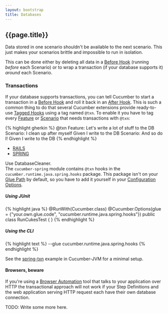 ```yaml
---
layout: bootstrap
title: Databases
---
```

## {{page.title}}

Data stored in one scenario shouldn't be available to the next scenario. This just makes your scenarios brittle and impossible to run in isolation.

This can be done either by deleting all data in a [Before Hook](/hooks.html#before) (running _before_ each Scenario) or to wrap a transaction (if your database supports it) _around_ each Scenario.

### Transactions

If your database supports transactions, you can tell Cucumber to start a transaction in a [Before Hook](/hooks.html#before) and roll it back 
in an [After Hook](/hooks.html#after). This is such a common thing to do that several Cucumber extensions provide ready-to-use
[Tagged Hooks](/hooks.html#tagged-hooks) using a tag named `@txn`. To enable it you have to tag every [Feature](/gherkin.html#feature) or [Scenario](/gherkin.html#scenario) that needs transactions with `@txn`:

{% highlight gherkin %}
@txn
Feature: Let's write a lot of stuff to the DB
  Scenario: I clean up after myself
    Given I write to the DB
  Scenario: And so do I!
    Given I write to the DB
{% endhighlight %}

<ul class="nav nav-tabs">
  <li><a href="#txn-rails" data-toggle="tab" class="rails"><div>RAILS</div></a></li>
  <li><a href="#txn-spring" data-toggle="tab" class="spring"><div>SPRING</div></a></li>
</ul>

<div class="tab-content">
  <div class="tab-pane" id="txn-rails">
Use DatabaseCleaner.
  </div>
  <div class="tab-pane" id="txn-spring">
The <code>cucumber-spring</code> module contains <code>@txn</code> hooks in the <code>cucumber.runtime.java.spring.hooks</code> package.
This package isn't on your <a href="/api.html#glue-code">Glue Path</a> by default, so you have to add it yourself in your <a href="/api.html#configuration">Configuration Options</a>.

<h5>Using JUnit</h5>

{% highlight java %}
@RunWith(Cucumber.class)
@Cucumber.Options(glue = {"your.own.glue.code", "cucumber.runtime.java.spring.hooks"})
public class RunCukesTest {
}
{% endhighlight %}

<h5>Using the CLI</h5>

{% highlight text %}
--glue cucumber.runtime.java.spring.hooks
{% endhighlight %}


See the <a href="#">spring-txn</a> example in Cucumber-JVM for a minimal setup.
  </div>
</div>

#### Browsers, beware

If you're using a [Browser Automation](/browser-automation.html) tool that talks to your application over HTTP the transactional approach
will not work if your Step Definitions and the web application serving HTTP request each have their own database connection.

TODO: Write some more here.